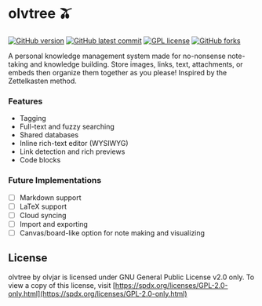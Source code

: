 
# olvtree 🫒

[![GitHub version](https://badge.fury.io/gh/olvjar%2Folvtree.svg)](https://github.com/olvjar/olvtree) [![GitHub latest commit](https://badgen.net/github/last-commit/olvjar/olvtree)](https://github.com/olvjar/olvtree/commit) [![GPL license](https://img.shields.io/badge/License-GPLv2.0-blue.svg)](https://spdx.org/licenses/GPL-2.0-only.html) [![GitHub forks](https://img.shields.io/github/forks/olvjar/olvtree.svg?style=social&label=Fork&maxAge=2592000)](https://github.com/olvjar/olvtree)

A personal knowledge management system made for no-nonsense note-taking and knowledge building. Store images, links, text, attachments, or embeds then organize them together as you please! Inspired by the Zettelkasten method.

### Features
 - Tagging
 - Full-text and fuzzy searching
 - Shared databases
 - Inline rich-text editor (WYSIWYG)
 - Link detection and rich previews
 - Code blocks


### Future Implementations
 - [ ] Markdown support
 - [ ] LaTeX support
 - [ ] Cloud syncing
 - [ ] Import and exporting
 - [ ] Canvas/board-like option for note making and visualizing

## License

olvtree by olvjar is licensed under GNU General Public License v2.0 only. To view a copy of this license, visit [https://spdx.org/licenses/GPL-2.0-only.html](https://spdx.org/licenses/GPL-2.0-only.html)
